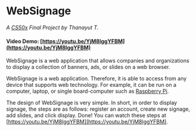 # WebSignage
*A [CS50x](https://cs50.harvard.edu/x/2021/) Final Project by Thanayut T.*

#### Video Demo:  [https://youtu.be/YjM8lggYFBM](https://youtu.be/YjM8lggYFBM)

WebSignage is a web application that allows companies and organizations to display a collection of banners, ads, or slides on a web browser.

WebSignage is a web application. Therefore, it is able to access from any device that supports web technology. For example, it can be run on a computer, laptop, or single board-computer such as [Raspberry Pi](https://www.raspberrypi.org/products/raspberry-pi-4-model-b/).

The design of WebSignage is very simple. In short, in order to display signage, the steps are as follows: register an account, create new signage, add slides, and click display. Done! You can watch these steps at [https://youtu.be/YjM8lggYFBM](https://youtu.be/YjM8lggYFBM).
